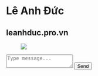 <!DOCTYPE html>
<html xmlns='http://www.w3.org/1999/xhtml' xmlns:b='http://www.google.com/2005/gml/b' xmlns:data='http://www.google.com/2005/gml/data' xmlns:expr='http://www.google.com/2005/gml/expr'>
<head>
<link href='https://www.blogger.com/static/v1/widgets/2549344219-widget_css_bundle.css' rel='stylesheet' type='text/css'/>
<link href='https://i.imgur.com/01gikK4.png' rel='icon' type='image/x-icon'/>
<meta content='width=device-width, initial-scale=1' name='viewport'/>
<link href='https://cdnjs.cloudflare.com/ajax/libs/normalize/5.0.0/normalize.min.css' rel='stylesheet'/>
<link href='https://fonts.googleapis.com/css?family=Open+Sans' rel='stylesheet'/>
<link href='https://cdnjs.cloudflare.com/ajax/libs/malihu-custom-scrollbar-plugin/3.1.3/jquery.mCustomScrollbar.min.css' rel='stylesheet'/>
<link href='https://index.leanhduc.pro.vn/botchat/style.css' rel='stylesheet'/>
<script type='text/javascript'>
//<![CDATA[
function loadCSS(e, t, n) { "use strict"; var i = window.document.createElement("link"); var o = t || window.document.getElementsByTagName("script")[0]; i.rel = "stylesheet"; i.href = e; i.media = "only x"; o.parentNode.insertBefore(i, o); setTimeout(function () { i.media = n || "all" }) }
loadCSS("https://use.fontawesome.com/releases/v5.1.0/css/all.css");loadCSS("https://fonts.googleapis.com/css?family=Roboto:300,400,500,700|Roboto+Condensed:300,400,700|Roboto+Slab:400,500,700");loadCSS("//cdn.jsdelivr.net/gh/hung1001/blog@c30405f/smart/lib/font-awesome/css/all.css");loadCSS("https://maxcdn.bootstrapcdn.com/font-awesome/4.7.0/css/font-awesome.min.css");loadCSS("https://fonts.googleapis.com/css?family=Open+Sans:300,300i,400,400i,600,600i,700,700i,800,800i&amp;subset=cyrillic,cyrillic-ext,greek,greek-ext,latin-ext,vietnamese");loadCSS("https://fonts.googleapis.com/css?family=Roboto:100,100i,300,300i,400,400i,500,500i,700,700i,900,900i&amp;subset=cyrillic,cyrillic-ext,greek,greek-ext,latin-ext,vietnamese");
//]]>
</script>
  <title>
Lê Anh Đức | Chat Bot
</title>
<!-- Bắt đầu viết Css cho web -->
<style id='page-skin-1' type='text/css'><!--
/* Chèn CSS vào đây */

--></style>

</head>
<!-- Bắt đầu phần hiển thị trên web -->
<body>
<style>
html,body{cursor:url("https://i.imgur.com/5v5M8gh.png"), auto;}
a:hover{cursor:url("https://i.imgur.com/IXULuQ1.png"), auto;}
</style>
<div class='chat'>
<div class='chat-title'>
<h1>Lê Anh Đức</h1>
<h2>leanhduc.pro.vn</h2>
<figure class='avatar'>
<img src='https://i.imgur.com/FvP92uC.png'/></figure>
</div>
<div class='messages'>
<div class='messages-content'></div>
</div>
<div class='message-box'>
<textarea class='message-input' placeholder='Type message...' type='text'></textarea>
<button class='message-submit' type='submit'>Send</button>
</div>
</div>
<div class='bg'></div>
<!-- partial -->
<script src='https://cdnjs.cloudflare.com/ajax/libs/jquery/2.1.3/jquery.min.js'></script>
<script src='https://cdnjs.cloudflare.com/ajax/libs/malihu-custom-scrollbar-plugin/3.1.3/jquery.mCustomScrollbar.concat.min.js'></script>
<script>
var $messages = $('.messages-content'),
    d, h, m,
    i = 0;

$(window).load(function() {
  $messages.mCustomScrollbar();
  setTimeout(function() {
    fakeMessage();
  }, 100);
});

function updateScrollbar() {
  $messages.mCustomScrollbar("update").mCustomScrollbar('scrollTo', 'bottom', {
    scrollInertia: 10,
    timeout: 0
  });
}

function setDate(){
  d = new Date()
  if (m != d.getMinutes()) {
    m = d.getMinutes();
    $('<div class="timestamp">' + d.getHours() + ':' + m + '</div>').appendTo($('.message:last'));
  }
}

function insertMessage() {
  msg = $('.message-input').val();
  if ($.trim(msg) == '') {
    return false;
  }
  $('<div class="message message-personal">' + msg + '</div>').appendTo($('.mCSB_container')).addClass('new');
  setDate();
  $('.message-input').val(null);
  updateScrollbar();
  setTimeout(function() {
    fakeMessage();
  }, 1000 + (Math.random() * 20) * 100);
}

$('.message-submit').click(function() {
  insertMessage();
});

$(window).on('keydown', function(e) {
  if (e.which == 13) {
    insertMessage();
    return false;
  }
})

var Fake = [
  'Hi there, I\'m Fabio and you?',
  'Nice to meet you',
  'How are you?',
  'Not too bad, thanks',
  'What do you do?',
  'That\'s awesome',
  'Codepen is a nice place to stay',
  'I think you\'re a nice person',
  'Why do you think that?',
  'Can you explain?',
  'Anyway I\'ve gotta go now',
  'It was a pleasure chat with you',
  'Time to make a new codepen',
  'Bye',
  ':)'
]

function fakeMessage() {
  if ($('.message-input').val() != '') {
    return false;
  }
  $('<div class="message loading new"><figure class="avatar"><img src="https://i.imgur.com/FvP92uC.png" /></figure><span></span></div>').appendTo($('.mCSB_container'));
  updateScrollbar();

  setTimeout(function() {
    $('.message.loading').remove();
    $('<div class="message new"><figure class="avatar"><img src="https://i.imgur.com/FvP92uC.png" /></figure>' + Fake[i] + '</div>').appendTo($('.mCSB_container')).addClass('new');
    setDate();
    updateScrollbar();
    i++;
  }, 1000 + (Math.random() * 20) * 100);

}  
</script>
<div class='navbar no-items section' id='navbar'></div>
<script src='//javascript.leanhduc.pro.vn/drop_heart.js'></script>
</body>
<!-- Kết thúc phần hiển thị trên web -->
</html>
